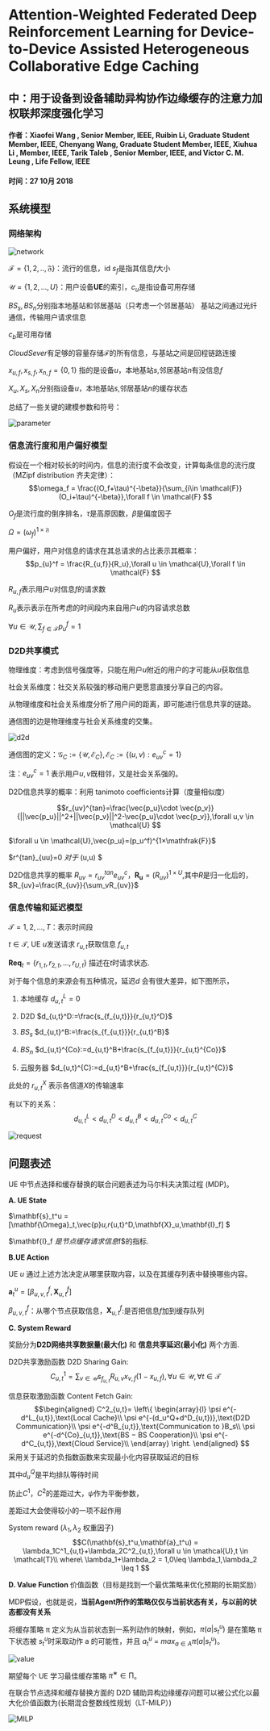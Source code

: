 # Attention-Weighted Federated Deep Reinforcement Learning for Device-to-Device Assisted Heterogeneous Collaborative Edge Caching
## 中：用于设备到设备辅助异构协作边缘缓存的注意力加权联邦深度强化学习
#### 作者：Xiaofei Wang , Senior Member, IEEE, Ruibin Li, Graduate Student Member, IEEE, Chenyang Wang, Graduate Student Member, IEEE, Xiuhua Li , Member, IEEE, Tarik Taleb , Senior Member, IEEE, and Victor C. M. Leung , Life Fellow, IEEE
#### 时间：27 10月 2018

## 系统模型
###  网络架构

![network](./assets/Attention/network.jpg)

$\mathcal{F}=\{1,2,..,\mathfrak{F}\}$：流行的信息，id $s_f$是指其信息$f$大小


$\mathcal{U}=\{1,2,...,U\}$：用户设备**UE**的索引，$c_u$是指设备可用存储


$BS_s,BS_n$分别指本地基站和邻居基站（只考虑一个邻居基站）
基站之间通过光纤通信，传输用户请求信息

$c_b$是可用存储


$Cloud Sever$有足够的容量存储$\mathcal{F}$的所有信息，与基站之间是回程链路连接


$x_{u,f},x_{s,f},x_{n,f}=\{0,1\}$ 指的是设备$u$，本地基站$s$,邻居基站$n$有没信息$f$


$X_u,X_s,X_n$分别指设备$u$，本地基站$s$,邻居基站$n$的缓存状态

总结了一些关键的建模参数和符号：

![parameter](./assets/Attention/parameter.jpg)

###  信息流行度和用户偏好模型
假设在一个相对较长的时间内，信息的流行度不会改变，计算每条信息的流行度（MZipf distribution 齐夫定律）：
$$\omega_f = \frac{(O_f+\tau)^{-\beta}}{\sum_{i\in \mathcal{F}}(O_i+\tau)^{-\beta}},\forall f \in \mathcal{F}
$$

$O_f$是流行度的倒序排名，$\tau$是高原因数，$\beta$是偏度因子 

$\Omega=(\omega_f)^{1×\mathfrak{F}}$

用户偏好，用户对信息的请求在其总请求的占比表示其概率：
$$p_{u}^f = \frac{R_{u,f}}{R_u},\forall u \in \mathcal{U},\forall f \in \mathcal{F}
$$

$R_{u,f}$表示用户$u$对信息$f$的请求数

$R_u$表示表示在所考虑的时间段内来自用户$u$的内容请求总数

$\forall u \in \mathcal{U},\sum_{f\in \mathcal{F}}p_u^f=1$

### D2D共享模式

物理维度：考虑到信号强度等，只能在用户$u$附近的用户的才可能从$u$获取信息

社会关系维度：社交关系较强的移动用户更愿意直接分享自己的内容。

从物理维度和社会关系维度分析了用户间的距离，即可能进行信息共享的链路。

通信图的边是物理维度与社会关系维度的交集。

![d2d](./assets/Attention/d2d.jpg)

通信图的定义：$\mathcal{G}_C:=\{\mathcal{U},\mathcal{E}_C\},\mathcal{E}_C:=\{(u,v):e^c_{uv}=1\}$

注：$e^c_{uv}=1$ 表示用户$u,v$既相邻，又是社会关系强的。


D2D信息共享的概率：利用 tanimoto coefficients计算（度量相似度）

$$r_{uv}^{tan}=\frac{\vec{p_u}\cdot \vec{p_v}}{||\vec{p_u}||^2+||\vec{p_v}||^2-\vec{p_u}\cdot \vec{p_v}},\forall u,v \in \mathcal{U}
$$

$\forall u \in \mathcal{U},\vec{p_u}=(p_u^f)^{1×\mathfrak{F}}$

$r^{tan}_{uu}=0 $对于$ (u,u) $

D2D信息共享的概率 $R_{uv}=r_{uv}^{tan}e^c_{uv}$，$\mathbf{R_u}=(R_{uv})^{1×U}$,其中$R$是归一化后的，$R_{uv}=\frac{R_{uv}}{\sum_vR_{uv}}$

### 信息传输和延迟模型
$\mathcal{T}={1,2,...,T}$：表示时间段

$t ∈ \mathcal{T}$, UE $u$发送请求 $r_{u,t}$获取信息 $f_{u,t}$

$\mathbf{Req}_t = \{r_{1,t} , r_{2,t} , . . . , r_{U,t} \}$ 描述在$t$时请求状态.

对于每个信息的来源会有五种情况，延迟$d$ 会有很大差异，如下图所示，

1. 本地缓存  $d_{u,t}^L=0$

2. D2D $d_{u,t}^D:=\frac{s_{f_{u,t}}}{r_{u,t}^D}$

3. $BS_s$ $d_{u,t}^B:=\frac{s_{f_{u,t}}}{r_{u,t}^B}$

4. $BS_n$ $d_{u,t}^{Co}:=d_{u,t}^B+\frac{s_{f_{u,t}}}{r_{u,t}^{Co}}$

5. 云服务器  $d_{u,t}^{C}:=d_{u,t}^B+\frac{s_{f_{u,t}}}{r_{u,t}^{C}}$

此处的 $r_{u,t}^X$ 表示各信道$X$的传输速率

有以下的关系：
$$d_{u,t}^L<d_{u,t}^D<d_{u,t}^B<d_{u,t}^{Co}<d_{u,t}^C
$$

![request](./assets/Attention/Illustration%20of%20content%20request%20path.jpg)

## 问题表述

UE 中节点选择和缓存替换的联合问题表述为马尔科夫决策过程 (MDP)。

**A. UE State**

$\mathbf{s}_t^u = [\mathbf{\Omega}_t,\vec{p}_u,r_{u,t}^D,\mathbf{X}_u,\mathbf{I}_f] $

$\mathbf{I}_f $是节点缓存请求信息$f$的指标.

**B.UE Action**

UE $u$ 通过上述方法决定从哪里获取内容，以及在其缓存列表中替换哪些内容。

$\mathbf{a}_t^u = [\beta^f_{u,v,t},\mathbf{X}^f_{u,t}]$

$\beta^f_{u,v,t}$：从哪个节点获取信息，$\mathbf{X}^f_{u,t}$:是否把信息$f$加到缓存队列

**C. System Reward**

奖励分为**D2D网络共享数据量(最大化)** 和 **信息共享延迟(最小化)** 两个方面.

D2D共享激励函数 D2D Sharing Gain:
$$C_{u,t}^1 = \sum_{v \in \mathcal{U}}s_{ f_{u,t} }R_{u,v}x_{v,f}(1-x_{u,f}),\forall u \in \mathcal{U},\forall t \in \mathcal{T}
$$

信息获取激励函数 Content Fetch Gain:
$$\begin{aligned}
C^2_{u,t}=
\left\{
\begin{array}{l}
\psi e^{-d^L_{u,t}},\text{Local Cache}\\
\psi e^{-(d_u^Q+d^D_{u,t})},\text{D2D Communication}\\
\psi e^{-d^B_{u,t}},\text{Communication to }B_s\\
\psi e^{-d^{Co}_{u,t}},\text{BS − BS Cooperation}\\
\psi e^{-d^C_{u,t}},\text{Cloud Service}\\
\end{array}
\right.
\end{aligned}
$$
采用关于延迟的负指数函数来实现最小化内容获取延迟的目标

其中$d_u^Q$是平均排队等待时间

防止$C^1，C^2$的差距过大，$\psi$作为平衡参数，

差距过大会使得较小的一项不起作用

System reward ($\lambda_1,\lambda_2$ 权重因子)
$$C(\mathbf{s}_t^u,\mathbf{a}_t^u) = \lambda_1C^1_{u,t}+\lambda_2C^2_{u,t},\forall u \in \mathcal{U},t \in \mathcal{T}\\
where\ \lambda_1+\lambda_2 = 1,0\leq \lambda_1,\lambda_2 \leq 1
$$

**D. Value Function**
价值函数（目标是找到一个最优策略来优化预期的长期奖励）

MDP假设，也就是说，**当前Agent所作的策略仅仅与当前状态有关，与以前的状态都没有关系**

将缓存策略 π 定义为从当前状态到一系列动作的映射，例如，$π(a|s^u_t )$ 是在策略 π 下状态被 $s^u_t$时采取动作 a 的可能性，并且 $a^u_t$ = $max_{a∈A}π (a|s^u_t)$。 

![value](./assets/Attention/value.jpg)

期望每个 UE 学习最佳缓存策略 $π^∗ ∈ \mathcal{Π}$。 

在联合节点选择和缓存替换方面的 D2D 辅助异构边缘缓存问题可以被公式化以最大化价值函数为(长期混合整数线性规划（LT-MILP）)

![MILP](./assets/Attention/LT_MILP.jpg)
